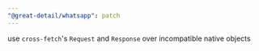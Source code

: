 ```yaml
---
"@great-detail/whatsapp": patch
---
```


use `cross-fetch`'s `Request` and `Response` over incompatible native objects

